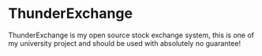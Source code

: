 # ThunderExchange
ThunderExchange is my open source stock exchange system, this is one of my university project and should be used with absolutely no guarantee!
